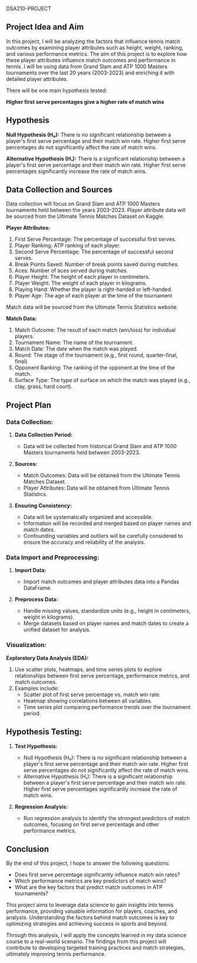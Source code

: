  DSA210-PROJECT

## Project Idea and Aim
In this project, I will be analyzing the factors that influence tennis match outcomes by examining player attributes such as height, weight, ranking, and various performance metrics. The aim of this project is to explore how these player attributes influence match outcomes and performance in tennis. I will be using data from Grand Slam and ATP 1000 Masters tournaments over the last 20 years (2003-2023) and enriching it with detailed player attributes.

There will be one main hypothesis tested:

**Higher first serve percentages give a higher rate of match wins**

## Hypothesis
**Null Hypothesis (H₀):** There is no significant relationship between a player's first serve percentage and their match win rate. Higher first serve percentages do not significantly affect the rate of match wins.

**Alternative Hypothesis (H₁):** There is a significant relationship between a player's first serve percentage and their match win rate. Higher first serve percentages significantly increase the rate of match wins.

## Data Collection and Sources
Data collection will focus on Grand Slam and ATP 1000 Masters tournaments held between the years 2003-2023.
Player attribute data will be sourced from the Ultimate Tennis Matches Dataset on Kaggle.

**Player Attributes:**

1. First Serve Percentage: The percentage of successful first serves.
2. Player Ranking: ATP ranking of each player.
3. Second Serve Percentage: The percentage of successful second serves.
4. Break Points Saved: Number of break points saved during matches.
5. Aces: Number of aces served during matches.
6. Player Height: The height of each player in centimeters.
7. Player Weight: The weight of each player in kilograms.
8. Playing Hand: Whether the player is right-handed or left-handed.
9. Player Age: The age of each player at the time of the tournament

Match data will be sourced from the Ultimate Tennis Statistics website.

**Match Data:**

1. Match Outcome: The result of each match (win/loss) for individual players.
2. Tournament Name: The name of the tournament.
3. Match Date: The date when the match was played.
4. Round: The stage of the tournament (e.g., first round, quarter-final, final).
5. Opponent Ranking: The ranking of the opponent at the time of the match.
6. Surface Type: The type of surface on which the match was played (e.g., clay, grass, hard court).

## Project Plan
### Data Collection:
1. **Data Collection Period:**
   - Data will be collected from historical Grand Slam and ATP 1000 Masters tournaments held between 2003-2023.

2. **Sources:**
   - Match Outcomes: Data will be obtained from the Ultimate Tennis Matches Dataset.
   - Player Attributes: Data will be obtained from Ultimate Tennis Statistics.

3. **Ensuring Consistency:**
   - Data will be systematically organized and accessible.
   - Information will be recorded and merged based on player names and match dates.
   - Confounding variables and outliers will be carefully considered to ensure the accuracy and reliability of the analysis.

### Data Import and Preprocessing:
1. **Import Data:**
   - Import match outcomes and player attributes data into a Pandas DataFrame.

2. **Preprocess Data:**
   - Handle missing values, standardize units (e.g., height in centimeters, weight in kilograms).
   - Merge datasets based on player names and match dates to create a unified dataset for analysis.

### Visualization:
**Exploratory Data Analysis (EDA):**
1. Use scatter plots, heatmaps, and time series plots to explore relationships between first serve percentage, performance metrics, and match outcomes.
2. Examples include:
   - Scatter plot of first serve percentage vs. match win rate.
   - Heatmap showing correlations between all variables.
   - Time series plot comparing performance trends over the tournament period.

## Hypothesis Testing:
1. **Test Hypothesis:**
   - Null Hypothesis (H₀): There is no significant relationship between a player's first serve percentage and their match win rate. Higher first serve percentages do not significantly affect the rate of match wins.
   - Alternative Hypothesis (H₁): There is a significant relationship between a player's first serve percentage and their match win rate. Higher first serve percentages significantly increase the rate of match wins.

2. **Regression Analysis:**
   - Run regression analysis to identify the strongest predictors of match outcomes, focusing on first serve percentage and other performance metrics.

## Conclusion
By the end of this project, I hope to answer the following questions:
- Does first serve percentage significantly influence match win rates?
- Which performance metrics are key predictors of match wins?
- What are the key factors that predict match outcomes in ATP tournaments?

This project aims to leverage data science to gain insights into tennis performance, providing valuable information for players, coaches, and analysts. Understanding the factors behind match outcomes is key to optimizing strategies and achieving success in sports and beyond.

Through this analysis, I will apply the concepts learned in my data science course to a real-world scenario. The findings from this project will contribute to developing targeted training practices and match strategies, ultimately improving tennis performance.
